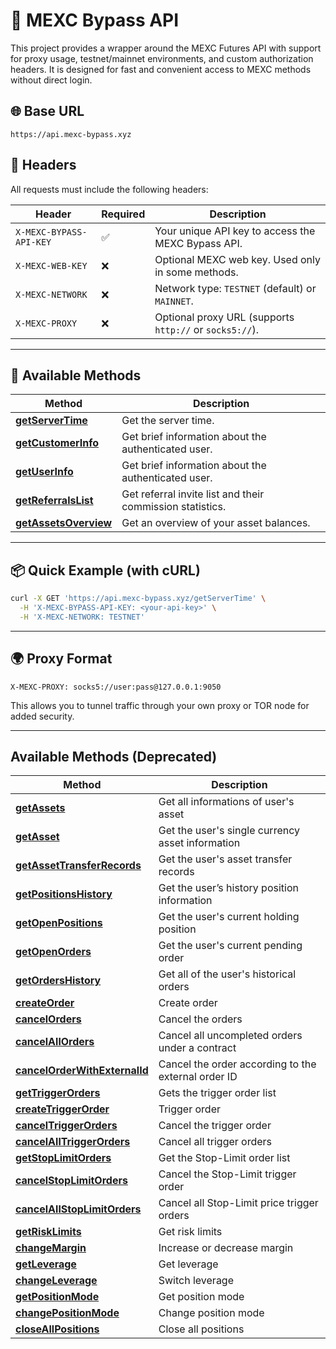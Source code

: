 # 🚀 MEXC Bypass API

This project provides a wrapper around the MEXC Futures API with support for proxy usage, testnet/mainnet environments, and custom authorization headers. It is designed for fast and convenient access to MEXC methods without direct login.

## 🌐 Base URL

```
https://api.mexc-bypass.xyz
```

## 📌 Headers

All requests must include the following headers:

| Header                  | Required | Description                                                                 |
|-------------------------|----------|-----------------------------------------------------------------------------|
| `X-MEXC-BYPASS-API-KEY` | ✅       | Your unique API key to access the MEXC Bypass API.                          |
| `X-MEXC-WEB-KEY`        | ❌       | Optional MEXC web key. Used only in some methods.                           |
| `X-MEXC-NETWORK`        | ❌       | Network type: `TESTNET` (default) or `MAINNET`.                             |
| `X-MEXC-PROXY`          | ❌       | Optional proxy URL (supports `http://` or `socks5://`).                     |

---

## 📁 Available Methods

| Method | Description |
|--------|-------------|
| [**getServerTime**](/docs/methods/getServerTime.md) | Get the server time. |
| [**getCustomerInfo**](/docs/methods/getCustomerInfo.md) | Get brief information about the authenticated user. |
| [**getUserInfo**](/docs/methods/getUserInfo.md) | Get brief information about the authenticated user. |
| [**getReferralsList**](/docs/methods/getReferralsList.md) | Get referral invite list and their commission statistics. |
| [**getAssetsOverview**](/docs/methods/getAssetsOverview.md) | Get an overview of your asset balances. |

---

## 📦 Quick Example (with cURL)

```bash
curl -X GET 'https://api.mexc-bypass.xyz/getServerTime' \
  -H 'X-MEXC-BYPASS-API-KEY: <your-api-key>' \
  -H 'X-MEXC-NETWORK: TESTNET'
```

---

## 🌍 Proxy Format

```
X-MEXC-PROXY: socks5://user:pass@127.0.0.1:9050
```

This allows you to tunnel traffic through your own proxy or TOR node for added security.


---



## Available Methods (Deprecated)

| Method | Description |
|--------|-------------|
| [**getAssets**](/docs/methods_deprecated/getAssets.md) | Get all informations of user's asset |
| [**getAsset**](/docs/methods_deprecated/getAsset.md) | Get the user's single currency asset information |
| [**getAssetTransferRecords**](/docs/methods_deprecated/getAssetTransferRecords.md) | Get the user's asset transfer records |
| [**getPositionsHistory**](/docs/methods_deprecated/getPositionsHistory.md) | Get the user’s history position information |
| [**getOpenPositions**](/docs/methods_deprecated/getOpenPositions.md) | Get the user's current holding position |
| [**getOpenOrders**](/docs/methods_deprecated/getOpenOrders.md) | Get the user's current pending order |
| [**getOrdersHistory**](/docs/methods_deprecated/getOrdersHistory.md) | Get all of the user's historical orders |
| [**createOrder**](/docs/methods_deprecated/createOrder.md) | Create order |
| [**cancelOrders**](/docs/methods_deprecated/cancelOrders.md) | Cancel the orders |
| [**cancelAllOrders**](/docs/methods_deprecated/cancelAllOrders.md) | Cancel all uncompleted orders under a contract |
| [**cancelOrderWithExternalId**](/docs/methods_deprecated/cancelOrderWithExternalId.md) | Cancel the order according to the external order ID |
| [**getTriggerOrders**](/docs/methods_deprecated/getTriggerOrders.md) | Gets the trigger order list |
| [**createTriggerOrder**](/docs/methods_deprecated/createTriggerOrder.md) | Trigger order |
| [**cancelTriggerOrders**](/docs/methods_deprecated/cancelTriggerOrders.md) | Cancel the trigger order |
| [**cancelAllTriggerOrders**](/docs/methods_deprecated/cancelAllTriggerOrders.md) | Cancel all trigger orders |
| [**getStopLimitOrders**](/docs/methods_deprecated/getStopLimitOrders.md) | Get the Stop-Limit order list |
| [**cancelStopLimitOrders**](/docs/methods_deprecated/cancelStopLimitOrders.md) | Cancel the Stop-Limit trigger order |
| [**cancelAllStopLimitOrders**](/docs/methods_deprecated/cancelAllStopLimitOrders.md) | Cancel all Stop-Limit price trigger orders |
| [**getRiskLimits**](/docs/methods_deprecated/getRiskLimits.md) | Get risk limits |
| [**changeMargin**](/docs/methods_deprecated/changeMargin.md) | Increase or decrease margin |
| [**getLeverage**](/docs/methods_deprecated/getLeverage.md) | Get leverage |
| [**changeLeverage**](/docs/methods_deprecated/changeLeverage.md) | Switch leverage |
| [**getPositionMode**](/docs/methods_deprecated/getPositionMode.md) | Get position mode |
| [**changePositionMode**](/docs/methods_deprecated/changePositionMode.md) | Change position mode |
| [**closeAllPositions**](/docs/methods_deprecated/closeAllPositions.md) | Close all positions |